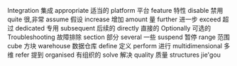  Integration 集成
 appropriate 适当的
 platform    平台
 feature     特性
 disable     禁用
 quite       很,非常
 assume      假设
 increase    增加
 amount      量
 further     进一步
 exceed      超过
 dedicated   专用
 subsequent  后续的
 directly    直接的
 Optionally  可选的
 Troubleshooting 故障排除
 section       部分
 several     一些
 suspend     暂停
 range       范围
 cube        方块
 warehouse   数据仓库
 define      定义
 perform     进行
 multidimensional 多维
 refer      提到
 organised  有组织的
 solve      解决
 quality    质量
 structures jie'gou